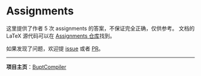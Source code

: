 # Assignments

这里提供了作者 5 次 assignments 的答案，不保证完全正确，仅供参考。
文档的 LaTeX 源代码可以在 [Assignments 仓库](https://github.com/XIA-Jinyi/BuptCompiler-Assignments)找到。

如果发现了问题，欢迎提 [issue](https://github.com/XIA-Jinyi/BuptCompiler/issues) 或者 [PR](https://github.com/XIA-Jinyi/BuptCompiler/pulls)。

---

__项目主页__：[BuptCompiler](https://github.com/XIA-Jinyi/BuptCompiler)